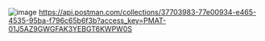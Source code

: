 ![image](https://github.com/user-attachments/assets/2b74cf49-b7a8-48e3-a374-c97ef60dd1c0)
https://api.postman.com/collections/37703983-77e00934-e465-4535-95ba-f796c65b6f3b?access_key=PMAT-01J5AZ9GWGFAK3YEBGT6KWPW0S